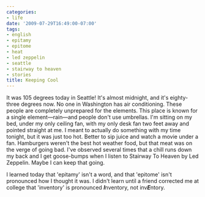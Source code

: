 ```yaml
---
categories:
- life
date: '2009-07-29T16:49:00-07:00'
tags:
- english
- epitamy
- epitome
- heat
- led zeppelin
- seattle
- stairway to heaven
- stories
title: Keeping Cool
---
```


It was 105 degrees today in Seattle! It's almost midnight, and it's eighty-three degrees now. No one in Washington has air conditioning. These people are completely unprepared for the elements. This place is known for a single element&mdash;rain&mdash;and people don't use umbrellas. I'm sitting on my bed, under my only ceiling fan, with my only desk fan two feet away and pointed straight at me. I meant to actually do something with my time tonight, but it was just too hot. Better to sip juice and watch a movie under a fan. Hamburgers weren't the best hot weather food, but that meat was on the verge of going bad. I've observed several times that a chill runs down my back and I get goose-bumps when I listen to Stairway To Heaven by Led Zeppelin. Maybe I can keep that going.

I learned today that 'epitamy' isn't a word, and that 'epitome' isn't pronounced how I thought it was. I didn't learn until a friend corrected me at college that 'inventory' is pronounced ***I***nventory, not inv***E***ntory.
